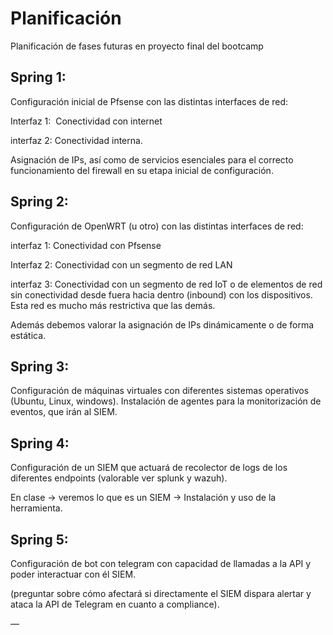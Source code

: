 
# Planificación


Planificación de fases futuras en proyecto final del bootcamp


## Spring 1:

  

Configuración inicial de Pfsense con las distintas interfaces de red:

  

Interfaz 1:  Conectividad con internet

interfaz 2: Conectividad interna.

  
  

Asignación de IPs, así como de servicios esenciales para el correcto funcionamiento del firewall en su etapa inicial de configuración.

  
  

## Spring 2:

  

Configuración de OpenWRT (u otro) con las distintas interfaces de red:

  

interfaz 1: Conectividad con Pfsense

Interfaz 2: Conectividad con un segmento de red LAN

interfaz 3: Conectividad con un segmento de red IoT o de elementos de red sin conectividad desde fuera hacia dentro (inbound) con los dispositivos. Esta red es mucho más restrictiva que las demás.

  
  

Además debemos valorar la asignación de IPs dinámicamente o de forma estática.

  
  

## Spring 3:

  

Configuración de máquinas virtuales con diferentes sistemas operativos (Ubuntu, Linux, windows). Instalación de agentes para la monitorización de eventos, que irán al SIEM.

  

## Spring 4:

  

Configuración de un SIEM que actuará de recolector de logs de los diferentes endpoints (valorable ver splunk y wazuh).

  

En clase -> veremos lo que es un SIEM -> Instalación y uso de la herramienta.

  
  

## Spring 5:

  

Configuración de bot con telegram con capacidad de llamadas a la API y poder interactuar con él SIEM.

  

(preguntar sobre cómo afectará si directamente el SIEM dispara alertar y ataca la API de Telegram en cuanto a compliance).

  
  

—